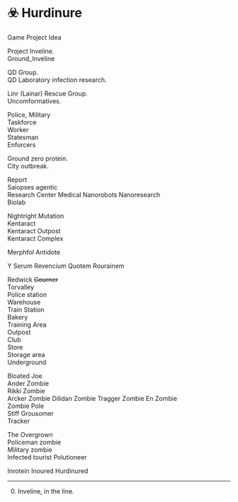 # ☣️ Hurdinure
Game Project Idea

Project Inveline.  
Ground_Inveline  

QD Group.   
QD Laboratory infection research.

Linr (Lainar) Rescue Group.  
Uncomformatives.  

Police, Military  
Taskforce  
Worker  
Statesman  
Enforcers  

Ground zero protein.  
City outbreak.  

Report  
Saiopses agentic  
Research Center Medical Nanorobots Nanoresearch  
Biolab  

Nightright Mutation  
Kentaract  
Kentaract Outpost  
Kentaract Complex  

Merphfol Antidote

Y Serum
Revencium
Quotem
Rourainem
 
Redwick ~~Gourner~~  
Torvalley   
Police station   
Warehouse  
Train Station  
Bakery   
Training Area  
Outpost  
Club  
Store    
Storage area   
Underground  

Bloated Joe  
Ander Zombie   
Rikki Zombie  
Arcker Zombie
Dilidan Zombie
Tragger Zombie
En Zombie   
Zombie Pole   
Stiff Grousomer      
Tracker    

The Overgrown    
Policeman zombie  
Military zombie  
Infected tourist
Polutioneer  


Inrotein
Inoured
Hurdinured
____
0. Inveline, in the line.
